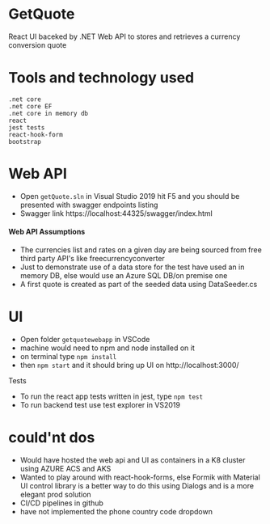 # GetQuote
React UI baceked by .NET Web API to stores and retrieves a currency conversion quote

# Tools and technology used
    .net core
    .net core EF
    .net core in memory db
    react
    jest tests
    react-hook-form
    bootstrap

# Web API

* Open `getQuote.sln` in Visual Studio 2019 hit F5 and you should be presented with swagger endpoints listing
* Swagger link https://localhost:44325/swagger/index.html

#### Web API Assumptions
* The currencies list and rates on a given day are being sourced from free third party API's like freecurrencyconverter
* Just to demonstrate use of a data store for the test have used an in memory DB, else would use an Azure SQL DB/on premise one
* A first quote is created as part of the seeded data using DataSeeder.cs

# UI
* Open folder `getquotewebapp` in VSCode
* machine would need to npm and node installed on it
* on terminal type `npm install`
* then `npm start` and it should bring up UI on http://localhost:3000/

Tests
* To run the react app tests written in jest, type `npm test`
* To run backend test use test explorer in VS2019

# could'nt dos
* Would have hosted the web api and UI as containers in a K8 cluster using AZURE ACS and AKS
* Wanted to play around with react-hook-forms, else Formik with Material UI control library is a better way to do this using Dialogs and is a more elegant prod solution
* CI/CD pipelines in github
* have not implemented the phone country code dropdown
